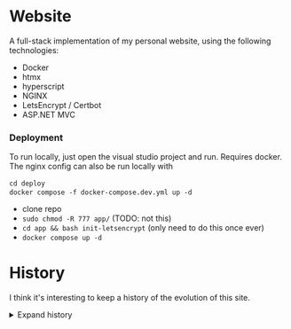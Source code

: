 # Website

A full-stack implementation of my personal website, using the following technologies:
* Docker
* htmx
* hyperscript
* NGINX
* LetsEncrypt / Certbot
* ASP.NET MVC

### Deployment

To run locally, just open the visual studio project and run. Requires docker. The nginx config can also be run locally with

```shell
cd deploy
docker compose -f docker-compose.dev.yml up -d
```

- clone repo
- `sudo chmod -R 777 app/` (TODO: not this)
- `cd app && bash init-letsencrypt` (only need to do this once ever)
- `docker compose up -d`

# History

I think it's interesting to keep a history of the evolution of this site.

<details>
    <summary>Expand history</summary>

##  v1: HTML + CSS

<img src="./img/v1_home.png" width="350">
<img src="./img/v1_about.png" width="350">
<img src="./img/v1_projects.png" width="350">

This version was pure, artisinally-crafted, free-range, handmade html and css, my first website ever. The design language was influenced by Windows 10, and featured sharp corners and bold text, with a black and purple color scheme. Most of the buttons used icons to communicate information rather than text.

## v2: React

This version looked pretty much identical to v1, but it was rebuild in react. Being a SPA, loading different pages was a bit smoother.

## v3: Angular

<img src="./img/v3_home.png" width="350">
<img src="./img/v3_about.png" width="350">
<img src="./img/v3_projects.png" width="350">

v3 introduced a new black and gold colorscheme. The "black" is actually a very, very dark purple. Built with Angular Material, the design language in this version draws a lot more inspiration from Google material design. This version also introduced image carousels and modals to view the project page images in detail. v3 had a vertical navigation bar, which was visually nicer than the v1/v2 navigation, but was retrospectively worse UX. Additional the space eaten up by the navigation menu caused all sorts of scaling issues on mobile. This version also preferred text over icons to communicate information on buttons and chips.

## v4: .NET + htmx

v4 was built with the goal of reducing dependencies and fixing the shortcomings of v3. This version uses htmx served by ASP.NET MVC to deliver components, and hyperscript for some light scripting. All the UI components are built from scratch with pure css and `.cshtml` templating (distinctly NOT Razor/Blazor). Visually, the design is decidedly basic, taking inspiration from GitHub and Markdown. A big issue with v3 was poor mobile support due to the material components breaking down on smaller screens. v4 was built with mobile support in mind from the start.

I think this version does a good job at taking the best parts of all the previos versions, an horizontal navigation bar, buttons with both text and icons, textual chips, mobile support, a simple design and few dependencies. It uses the same colorscheme as v3, but is much more sparing with the accent color. It also makes liberal use of css transitions, making the site feel smooth and fluid.

</details>
